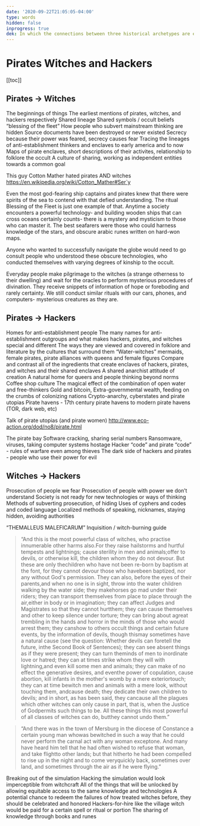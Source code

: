 ```yaml
---
date: '2020-09-22T21:05:05-04:00'
type: words
hidden: false
inprogress: true
dek: In which the connections between three historical archetypes are explored
---
```


# Pirates Witches and Hackers

[[toc]]

## Pirates -> Witches

The beginnings of things
The earliest mentions of pirates, witches, and hackers respectively
Shared lineage
Shared symbols / occult beliefs
“blessing of the fleet”
How people who subvert mainstream thinking are hidden
Source documents have been destroyed or never existed
Secrecy because their power was feared, secrecy causes fear
Tracing the lineages of anti-establishment thinkers and enclaves to early america and to now
Maps of pirate enclaves, short descriptions of their activites, relationship to folklore the occult
A culture of sharing, working as independent entities towards a common goal

This guy Cotton Mather hated pirates AND witches <https://en.wikipedia.org/wiki/Cotton_Mather#Ser`y>

Even the most god-fearing ship captains and pirates knew that there were spirits of the sea to contend with that defied understanding. The ritual Blessing of the Fleet is just one example of that. Anytime a society encounters a powerful technology- and building wooden ships that can cross oceans certainly counts- there is a mystery and mysticism to those who can master it. The best seafarers were those who could harness knowledge of the stars, and obscure arabic runes written on hard-won maps.

Anyone who wanted to successfully navigate the globe would need to go consult people who understood these obscure technologies, who conducted themselves with varying degrees of kinship to the occult.

Everyday people make pilgrimage to the witches (a strange otherness to their dwelling) and wait for the oracles to perform mysterious procedures of divination. They receive snippets of information of hope or foreboding and rarely certainty. We still conduct similar rituals with our cars, phones, and computers- mysterious creatures as they are.

## Pirates -> Hackers

Homes for anti-establishment people
The many names for anti-establishment outgroups and what makes hackers, pirates, and witches special and different
The ways they are viewed and covered in folklore and literature by the cultures that surround them
“Water-witches” mermaids, female pirates, pirate alliances with queens and female figures
Compare and contrast all of the ingredients that create enclaves of hackers, pirates, and witches and their shared enclaves
A shared anarchist attitude of creation
A natural home for queers and people thinking beyond norms
Coffee shop culture
The magical effect of the combination of open water and free-thinkers
Gold and bitcoin,
Extra-governmental wealth, feeding on the crumbs of colonizing nations
Crypto-anarchy, cyberstates and pirate utopias
Pirate havens - 17th century pirate havens to modern pirate havens (TOR, dark web, etc)

Talk of pirate utopias (and pirate women) <http://www.eco-action.org/dod/no8/pirate.html>

The pirate bay
Software cracking, sharing serial numbers
Ransomware, viruses, taking computer systems hostage
Hacker “code” and pirate “code” - rules of warfare even among thieves
The dark side of hackers and pirates - people who use their power for evil

## Witches -> Hackers

Prosecution of people we fear
Prosecution of people with power we don’t understand
Society is not ready for new technologies or ways of thinking
Methods of subverting prosecution, of hiding
Uses of cyphers and codes and coded language
Localized methods of speaking, nicknames, staying hidden, avoiding authorities

“THEMALLEUS MALEFICARUM” Inquisition / witch-burning guide

> “And this is the most powerful class of witches, who practise innumerable other harms also.For they raise hailstorms and hurtful tempests and lightnings; cause sterility in men and animals;offer to devils, or otherwise kill, the children whom they do not devour. But these are only thechildren who have not been re-born by baptism at the font, for they cannot devour those who havebeen baptized, nor any without God's permission. They can also, before the eyes of their parents,and when no one is in sight, throw into the water children walking by the water side; they makehorses go mad under their riders; they can transport themselves from place to place through the air,either in body or in imagination; they can affect Judges and Magistrates so that they cannot hurtthem; they can cause themselves and other to keep silence under torture; they can bring about agreat trembling in the hands and horror in the minds of those who would arrest them; they canshow to others occult things and certain future events, by the information of devils, though thismay sometimes have a natural cause (see the question: Whether devils can foretell the future, inthe Second Book of Sentences); they can see absent things as if they were present; they can turn theminds of men to inordinate love or hatred; they can at times strike whom they will with lightning,and even kill some men and animals; they can make of no effect the generative desires, and eventhe power of copulation, cause abortion, kill infants in the mother's womb by a mere exteriortouch; they can at time bewitch men and animals with a mere look, without touching them, andcause death; they dedicate their own children to devils; and in short, as has been said, they cancause all the plagues which other witches can only cause in part, that is, when the Justice of Godpermits such things to be. All these things this most powerful of all classes of witches can do, butthey cannot undo them.”

> “And there was in the town of Mersburg in the diocese of Constance a certain young man whowas bewitched in such a way that he could never perform the carnal act with any woman exceptone. And many have heard him tell that he had often wished to refuse that woman, and take flightto other lands; but that hitherto he had been compelled to rise up in the night and to come veryquickly back, sometimes over land, and sometimes through the air as if he were flying.”

Breaking out of the simulation
Hacking the simulation would look imperceptible from witchcraft
All of the things that will be unlocked by allowing equitable access to the same knowledge and technologies
A potential chance to redeem the failures of how treated witches before, they should be celebrated and honored
Hackers-for-hire like the village witch would be paid for a certain spell or ritual or portion
The sharing of knowledge through books and runes
